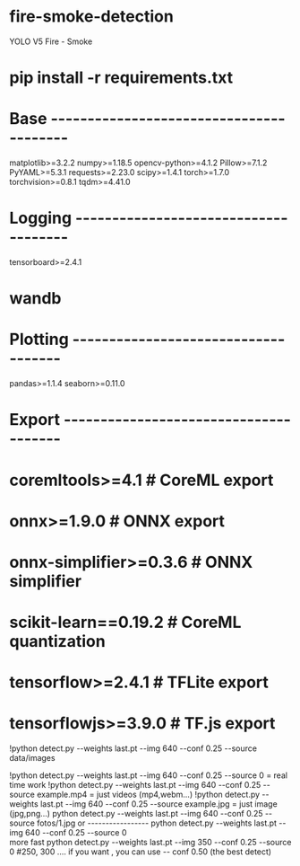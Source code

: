 # fire-smoke-detection
YOLO V5 Fire - Smoke

# pip install -r requirements.txt

# Base ----------------------------------------
matplotlib>=3.2.2
numpy>=1.18.5
opencv-python>=4.1.2
Pillow>=7.1.2
PyYAML>=5.3.1
requests>=2.23.0
scipy>=1.4.1
torch>=1.7.0
torchvision>=0.8.1
tqdm>=4.41.0

# Logging -------------------------------------
tensorboard>=2.4.1
# wandb

# Plotting ------------------------------------
pandas>=1.1.4
seaborn>=0.11.0

# Export --------------------------------------
# coremltools>=4.1  # CoreML export
# onnx>=1.9.0  # ONNX export
# onnx-simplifier>=0.3.6  # ONNX simplifier
# scikit-learn==0.19.2  # CoreML quantization
# tensorflow>=2.4.1  # TFLite export
# tensorflowjs>=3.9.0  # TF.js export


!python detect.py --weights last.pt --img 640 --conf 0.25 --source data/images

!python detect.py --weights last.pt --img 640 --conf 0.25 --source 0           = real time work
!python detect.py --weights last.pt --img 640 --conf 0.25 --source example.mp4 = just videos (mp4,webm...)
!python detect.py --weights last.pt --img 640 --conf 0.25 --source example.jpg = just image (jpg,png...)
python detect.py --weights last.pt --img 640 --conf 0.25 --source fotos/1.jpg 
or -----------------
python detect.py --weights last.pt --img 640 --conf 0.25 --source 0  
more fast python detect.py --weights last.pt --img 350 --conf 0.25 --source 0  #250, 300 ....
if you want , you can use -- conf 0.50 (the best detect)
